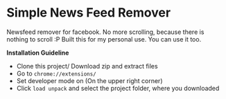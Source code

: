 # Simple News Feed Remover
Newsfeed remover for facebook. No more scrolling, because there is nothing to scroll :P  Built this for my personal use. You can use it too.

**Installation Guideline**  
- Clone this project/ Download zip and extract files
- Go to `chrome://extensions/`
- Set developer mode on (On the upper right corner)
- Click `load unpack` and select the project folder, where you downloaded
